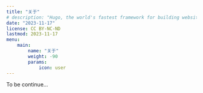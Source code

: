 ```yaml
---
title: "关于"
# description: "Hugo, the world's fastest framework for building websites"
date: "2023-11-17"
license: CC BY-NC-ND
lastmod: 2023-11-17
menu:
    main:
        name: "关于"
        weight: -90
        params:
            icon: user
---
```


To be continue...
